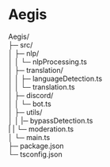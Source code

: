 <h1>Aegis</h1>


<p>
Aegis/<br>
├─ src/<br>
│  ├─ nlp/<br>
│  │  └─ nlpProcessing.ts<br>
│  ├─ translation/<br>
│  │  ├─ languageDetection.ts<br>
│  │  └─ translation.ts<br>
│  ├─ discord/<br>
│  │  └─ bot.ts<br>
│  ├─ utils/<br>
│  │  |─ bypassDetection.ts<br>
|  |  └─ moderation.ts<br>
│  └─ main.ts<br>
├─ package.json<br>
└─ tsconfig.json<br>
</p>  
